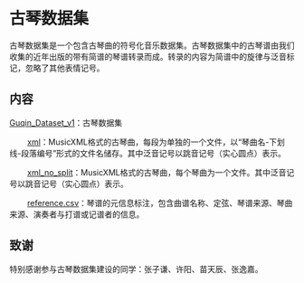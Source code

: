 # 古琴数据集

古琴数据集是一个包含古琴曲的符号化音乐数据集。古琴数据集中的古琴谱由我们收集的近年出版的带有简谱的琴谱转录而成。转录的内容为简谱中的旋律与泛音标记，忽略了其他表情记号。

## 内容

[Guqin_Dataset_v1](https://github.com/lukewys/Guqin-Dataset/tree/master/Guqin_Dataset_v1 "Guqin_Dataset_v1")：古琴数据集

        [xml](https://github.com/lukewys/Guqin-Dataset/tree/master/Guqin_Dataset_v1/xml "xml")：MusicXML格式的古琴曲，每段为单独的一个文件，以“琴曲名-下划线-段落编号”形式的文件名储存。其中泛音记号以跳音记号（实心圆点）表示。

        [xml_no_split](https://github.com/lukewys/Guqin-Dataset/tree/master/Guqin_Dataset_v1/xml_no_split "xml_no_split")：MusicXML格式的古琴曲，每个琴曲为一个文件。其中泛音记号以跳音记号（实心圆点）表示。

        [reference.csv](https://github.com/lukewys/Guqin-Dataset/blob/master/Guqin_Dataset_v1/reference.csv "reference.csv")：琴谱的元信息标注，包含曲谱名称、定弦、琴谱来源、琴曲来源、演奏者与打谱或记谱者的信息。

## 致谢

特别感谢参与古琴数据集建设的同学：张子谦、许阳、苗天辰、张逸嘉。
